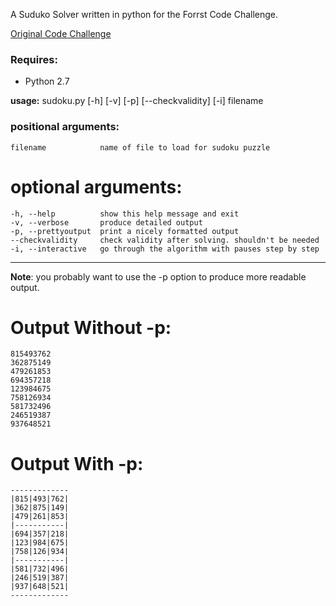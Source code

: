 A Suduko Solver written in python for the Forrst Code Challenge.

[Original Code Challenge](http://forr.st/~047)

### Requires: ###
- Python 2.7

**usage:** sudoku.py \[-h\] \[-v\] \[-p\] \[--checkvalidity\] \[-i\] filename

### positional arguments: ###

    filename            name of file to load for sudoku puzzle

optional arguments:
==================
    -h, --help          show this help message and exit  
    -v, --verbose       produce detailed output
    -p, --prettyoutput  print a nicely formatted output
    --checkvalidity     check validity after solving. shouldn't be needed
    -i, --interactive   go through the algorithm with pauses step by step

---
**Note**: you probably want to use the -p option to produce more readable output.

Output Without -p:
==================
    815493762
    362875149
    479261853
    694357218
    123984675
    758126934
    581732496
    246519387
    937648521

Output With -p:
==============
    -------------
    |815|493|762|
    |362|875|149|
    |479|261|853|
    |-----------|
    |694|357|218|
    |123|984|675|
    |758|126|934|
    |-----------|
    |581|732|496|
    |246|519|387|
    |937|648|521|
    -------------